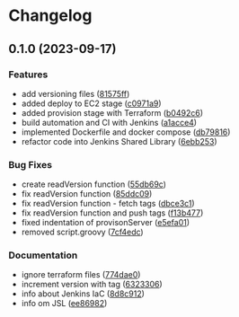 # Changelog

## 0.1.0 (2023-09-17)


### Features

* add versioning files ([81575ff](https://github.com/flaviassantos/easyfit/commit/81575ff650fa91dc212be316a60cfcc913338697))
* added deploy to EC2 stage ([c0971a9](https://github.com/flaviassantos/easyfit/commit/c0971a9afc5724cb0bb8ef83451aefd6fe5ca7dc))
* added provision stage with Terraform ([b0492c6](https://github.com/flaviassantos/easyfit/commit/b0492c67643fa26e41833794f879c9e66dd41859))
* build automation and CI with Jenkins ([a1acce4](https://github.com/flaviassantos/easyfit/commit/a1acce4e267312d1ed4997e1f5d59e1e62fbff2a))
* implemented Dockerfile and docker compose ([db79816](https://github.com/flaviassantos/easyfit/commit/db79816997c862c094b4bc78203e1186a548aeac))
* refactor code into Jenkins Shared Library ([6ebb253](https://github.com/flaviassantos/easyfit/commit/6ebb253b69af973721ee42e7ff8f0024772ef506))


### Bug Fixes

* create readVersion function ([55db69c](https://github.com/flaviassantos/easyfit/commit/55db69cc669f618399730d4484da0d4fedfcfca6))
* fix readVersion function ([85ddc09](https://github.com/flaviassantos/easyfit/commit/85ddc099f6bad22917b39ca35b4718849905aa11))
* fix readVersion function - fetch tags ([dbce3c1](https://github.com/flaviassantos/easyfit/commit/dbce3c184ed65be67474ed4afe2b4101b6e5b6e0))
* fix readVersion function and push tags ([f13b477](https://github.com/flaviassantos/easyfit/commit/f13b477131d757bb5bc3564e02358325d57731d9))
* fixed indentation of provisonServer ([e5efa01](https://github.com/flaviassantos/easyfit/commit/e5efa018d52f4ea2117748c684c64da92e7e5b47))
* removed script.groovy ([7cf4edc](https://github.com/flaviassantos/easyfit/commit/7cf4edc0665b7cd4b3a7f21011fd6e72ca2c6b85))


### Documentation

* ignore terraform files ([774dae0](https://github.com/flaviassantos/easyfit/commit/774dae076b42bdd7adb4d813cf3d49659bdd571a))
* increment version with tag ([6323306](https://github.com/flaviassantos/easyfit/commit/632330681375f56236ea3319d0a8389488342e07))
* info about Jenkins IaC ([8d8c912](https://github.com/flaviassantos/easyfit/commit/8d8c9121206382a2c8f963260d0c25c1b932f9d4))
* info om JSL ([ee86982](https://github.com/flaviassantos/easyfit/commit/ee86982decebf6b1f5d0a311ee0c7b2d2612cf8a))
